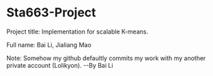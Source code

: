 # Sta663-Project

Project title: Implementation for scalable K-means.

Full name: Bai Li, Jialiang Mao

Note: Somehow my github defaultly commits my work with my another private account (Lolikyon). --By Bai Li
